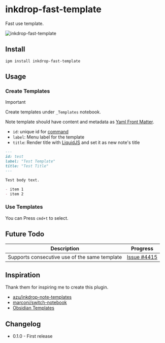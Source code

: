 # inkdrop-fast-template

Fast use template.

![inkdrop-fast-template](https://i.imgur.com/os7nGrM.png)

## Install

```
ipm install inkdrop-fast-template
```

## Usage

### Create Templates


> [!IMPORTANT]  
Create templates under `_Templates` notebook.

Note template should have content and metadata as [Yaml Front Matter](https://jekyllrb.com/docs/front-matter/).

- `id`: unique id for [command](https://docs.inkdrop.app/manual/list-of-commands)
- `label`: Menu label for the template
- `title`: Render title with [LiquidJS](https://liquidjs.com/) and set it as new note's title 

```markdown
---
id: test
label: "Test Template"
title: "Test Title"
---

Test body text.

- item 1
- item 2
```

### Use Templates

You can Press `cmd+t` to select.


## Future Todo 

| Description | Progress |
| ------- | ------- |
| Supports consecutive use of the same template  |[Issue #4415](https://github.com/Semantic-Org/Semantic-UI-React/issues/4415)    |


## Inspiration

Thank them for inspiring me to create this plugin.

- [azu/inkdrop-note-templates](https://github.com/azu/inkdrop-note-templates) 
- [marconi/switch-notebook](https://github.com/marconi/switch-notebook) 
- [Obsidian Templates](https://help.obsidian.md/Plugins/Templates)

## Changelog

- 0.1.0 - First release

